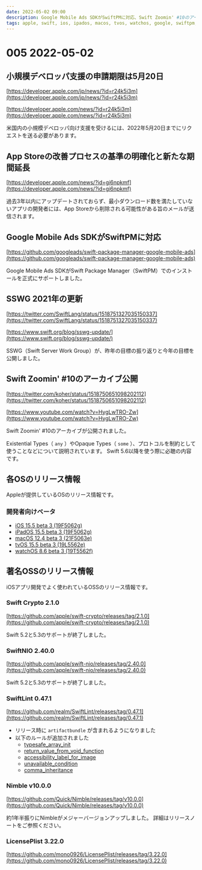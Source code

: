 ```yaml
---
date: 2022-05-02 09:00
description: Google Mobile Ads SDKがSwiftPMに対応、Swift Zoomin' #10のアーカイブ公開、iOS 15.5 beta 3ほかリリース、SwiftLint 0.47.1リリース、Nimble v10.0.0リリースなど
tags: apple, swift, ios, ipados, macos, tvos, watchos, google, swiftpm, sswg, swift-zoomin, swift-crypto, swift-nio, swiftlint, nimble, license-plist
---
```

# 005 2022-05-02

## 小規模デベロッパ支援の申請期限は5月20日

[https://developer.apple.com/jp/news/?id=r24k5i3m](https://developer.apple.com/jp/news/?id=r24k5i3m)

[https://developer.apple.com/news/?id=r24k5i3m](https://developer.apple.com/news/?id=r24k5i3m)

米国内の小規模デベロッパ向け支援を受けるには、2022年5月20日までにリクエストを送る必要があります。

## App Storeの改善プロセスの基準の明確化と新たな期間延長

[https://developer.apple.com/news/?id=gi6npkmf](https://developer.apple.com/news/?id=gi6npkmf)

過去3年以内にアップデートされておらず、最小ダウンロード数を満たしていないアプリの開発者には、App Storeから削除される可能性がある旨のメールが送信されます。

## Google Mobile Ads SDKがSwiftPMに対応

[https://github.com/googleads/swift-package-manager-google-mobile-ads](https://github.com/googleads/swift-package-manager-google-mobile-ads)

Google Mobile Ads SDKがSwift Package Manager（SwiftPM）でのインストールを正式にサポートしました。

## SSWG 2021年の更新

[https://twitter.com/SwiftLang/status/1518751327035150337](https://twitter.com/SwiftLang/status/1518751327035150337)

[https://www.swift.org/blog/sswg-update/](https://www.swift.org/blog/sswg-update/)

SSWG（Swift Server Work Group）が、昨年の目標の振り返りと今年の目標を公開しました。

## Swift Zoomin' #10のアーカイブ公開

[https://twitter.com/koher/status/1518750651098202112](https://twitter.com/koher/status/1518750651098202112)

[https://www.youtube.com/watch?v=HygLwTRO-Zw](https://www.youtube.com/watch?v=HygLwTRO-Zw)

Swift Zoomin' #10のアーカイブが公開されました。

Existential Types（ `any` ）やOpaque Types（ `some` ）、プロトコルを制約として使うことなどについて説明されています。
Swift 5.6以降を使う際に必聴の内容です。

## 各OSのリリース情報

Appleが提供しているOSのリリース情報です。

### 開発者向けベータ

- [iOS 15.5 beta 3 (19F5062g)](https://developer.apple.com/news/releases/?id=04262022d)
- [iPadOS 15.5 beta 3 (19F5062g)](https://developer.apple.com/news/releases/?id=04262022c)
- [macOS 12.4 beta 3 (21F5063e)](https://developer.apple.com/news/releases/?id=04262022e)
- [tvOS 15.5 beta 3 (19L5562e)](https://developer.apple.com/news/releases/?id=04262022a)
- [watchOS 8.6 beta 3 (19T5562f)](https://developer.apple.com/news/releases/?id=04262022b)

## 著名OSSのリリース情報

iOSアプリ開発でよく使われているOSSのリリース情報です。

### Swift Crypto 2.1.0

[https://github.com/apple/swift-crypto/releases/tag/2.1.0](https://github.com/apple/swift-crypto/releases/tag/2.1.0)

Swift 5.2と5.3のサポートが終了しました。

### SwiftNIO 2.40.0

[https://github.com/apple/swift-nio/releases/tag/2.40.0](https://github.com/apple/swift-nio/releases/tag/2.40.0)

Swift 5.2と5.3のサポートが終了しました。

### SwiftLint 0.47.1

[https://github.com/realm/SwiftLint/releases/tag/0.47.1](https://github.com/realm/SwiftLint/releases/tag/0.47.1)

- リリース時に `artifactbundle` が含まれるようになりました
- 以下のルールが追加されました
  - [typesafe\_array\_init](https://realm.github.io/SwiftLint/typesafe_array_init.html)
  - [return\_value\_from\_void\_function](https://realm.github.io/SwiftLint/return_value_from_void_function.html)
  - [accessibility\_label\_for\_image](https://realm.github.io/SwiftLint/accessibility_label_for_image.html)
  - [unavailable\_condition](https://realm.github.io/SwiftLint/unavailable_condition.html)
  - [comma\_inheritance](https://realm.github.io/SwiftLint/comma_inheritance.html)

### Nimble v10.0.0

[https://github.com/Quick/Nimble/releases/tag/v10.0.0](https://github.com/Quick/Nimble/releases/tag/v10.0.0)

約1年半振りにNimbleがメジャーバージョンアップしました。
詳細はリリースノートをご参照ください。

### LicensePlist 3.22.0

[https://github.com/mono0926/LicensePlist/releases/tag/3.22.0](https://github.com/mono0926/LicensePlist/releases/tag/3.22.0)
